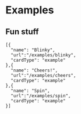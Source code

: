 # Examples

## Fun stuff

```codecard
[{
  "name": "Blinky",
  "url":"/examples/blinky",
  "cardType": "example"
},{
  "name": "Cheers!",
  "url":"/examples/cheers",
  "cardType": "example"
},{
  "name": "Spin",
  "url":"/examples/spin",
  "cardType": "example"
}]
```
